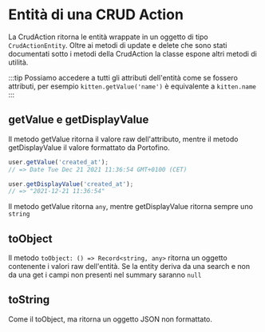 # Entità di una CRUD Action

La CrudAction ritorna le entità wrappate in un oggetto di tipo `CrudActionEntity`. Oltre ai metodi di update e delete che sono stati documentati sotto i metodi della CrudAction la classe espone altri metodi di utilità.

:::tip
Possiamo accedere a tutti gli attributi dell'entità come se fossero attributi, per esempio `kitten.getValue('name')` è equivalente a `kitten.name`
:::

## getValue e getDisplayValue

Il metodo getValue ritorna il valore raw dell'attributo, mentre il metodo getDisplayValue il valore formattato da Portofino.

```ts
user.getValue('created_at');
// => Date Tue Dec 21 2021 11:36:54 GMT+0100 (CET)

user.getDisplayValue('created_at');
// => "2021-12-21 11:36:54"
```

Il metodo getValue ritorna `any`, mentre getDisplayValue ritorna sempre uno `string`

## toObject

Il metodo `toObject: () => Record<string, any>` ritorna un oggetto contenente i valori raw dell'entità.
Se la entity deriva da una search e non da una get i campi non presenti nel summary saranno `null`

## toString

Come il toObject, ma ritorna un oggetto JSON non formattato.
